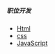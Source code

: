 ##### 职位开发
* [Html](https://docs.qq.com/form/page/DVlducklEVmFWU0Rq)
* [css](https://docs.qq.com/form/page/DVlducklEVmFWU0Rq)
* [JavaScript](https://docs.qq.com/form/page/DVlducklEVmFWU0Rq)